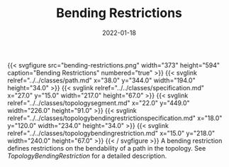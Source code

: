 ﻿---
title: Bending Restrictions
toc: false
type: specs
layout: diagram
date: "2022-01-18"
draft: false
specification: VEC
version: 1.2.2
documentType: "Recommendation"
elementType: Diagram
classes:
  - Path
  - Specification
  - TopologySegment
  - TopologyBendingRestrictionSpecification
  - TopologyBendingRestriction
menu:
  VEC-1.2.2:    
    parent: topology-and-geometry
    identifier: topology-and-geometry/bending-restrictions
    weight: 1008004 

# Prev/next pager order (if `docs_section_pager` enabled in `params.toml`)
weight: 1008004
---
{{< svgfigure src="bending-restrictions.png" width="373" height="594" caption="Bending Restrictions" numbered="true" >}}
  {{< svglink relref="../../classes/path.md" x="38.0" y="344.0" width="194.0" height="34.0" >}}
  {{< svglink relref="../../classes/specification.md" x="27.0" y="15.0" width="217.0" height="67.0" >}}
  {{< svglink relref="../../classes/topologysegment.md" x="22.0" y="449.0" width="226.0" height="91.0" >}}
  {{< svglink relref="../../classes/topologybendingrestrictionspecification.md" x="18.0" y="120.0" width="234.0" height="34.0" >}}
  {{< svglink relref="../../classes/topologybendingrestriction.md" x="15.0" y="218.0" width="240.0" height="67.0" >}}
{{< / svgfigure >}}
A bending restriction defines restrictions on the bendability of a path in the topology. See <i>TopologyBendingRestriction</i> for a detailed description.